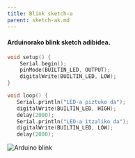 ```yaml
---
title: Blink sketch-a
parent: sketch-ak.md
---
```


#### Arduinorako blink sketch adibidea.

```cpp
void setup() {
    Serial.begin();
    pinMode(BUILTIN_LED, OUTPUT);
    digitalWrite(BUILTIN_LED, LOW);
}

void loop() {
   Serial.println("LED-a piztuko da");
   digitalWrite(BUILTIN_LED, HIGH);
   delay(2000);
   Serial.println("LED-a itzaliko da");
   digitalWrite(BUILTIN_LED, LOW);
   delay(2000);
```

![Arduino blink](https://cdn.instructables.com/F60/IZJJ/I8ZQZMO9/F60IZJJI8ZQZMO9.LARGE.jpg)
